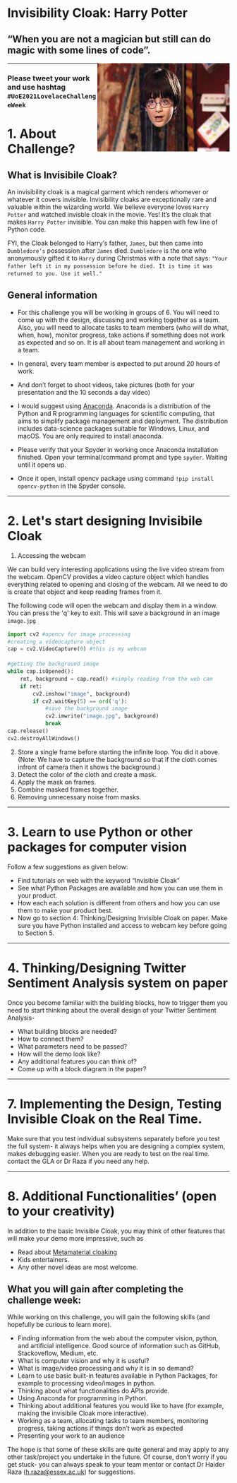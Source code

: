 # Invisibility Cloak: Harry Potter
## “When you are not a magician but still can do magic with some lines of code”.

<p>
<img align="right" src="https://github.com/sagihaider/Invisibility-Cloak_CW_2021_22/blob/main/Images/invisiblecloak.jpeg" width="300" height="200" />
</p>

*** 

### Please tweet your work and use hashtag `#UoE2021LovelaceChallengeWeek`

# 1. About Challenge?

## What is Invisibile Cloak?

An invisibility cloak is a magical garment which renders whomever or whatever it covers invisible. Invisibility cloaks are exceptionally rare and valuable within the wizarding world. We believe everyone loves `Harry Potter` and watched invisble cloak in the movie. Yes! It’s the cloak that makes `Harry Potter` invisible. You can make this happen with few line of Python code.

FYI, the Cloak belonged to Harry‘s father, `James`, but then came into `Dumbledore’s` possession after `James` died. `Dumbledore` is the one who anonymously gifted it to `Harry` during Christmas with a note that says: `"Your father left it in my possession before he died. It is time it was returned to you. Use it well."`


## General information 

* For this challenge you will be working in groups of 6. You will need to come up with the design, discussing and working together as a team. Also, you will need to allocate tasks to team members (who will do what, when, how), monitor progress, take actions if something does not work as expected and so on. It is all about team management and working in a team. 

* In general, every team member is expected to put around 20 hours of work.

* And don’t forget to shoot videos, take pictures (both for your presentation and the 10 seconds a day video)

* I would suggest using [Anaconda](https://www.anaconda.com/). Anaconda is a distribution of the Python and R programming languages for scientific computing, that aims to simplify package management and deployment. The distribution includes data-science packages suitable for Windows, Linux, and macOS. You are only required to install anaconda. 

* Please verify that your Spyder in working once Anaconda installation finished. Open your terminal/command prompt and type `spyder`. Waiting until it opens up. 

* Once it open, install opencv package using command `!pip install opencv-python` in the Spyder console.

*** 

# 2. Let's start designing Invisibile Cloak

1. Accessing the webcam 

We can build very interesting applications using the live video stream from the webcam. OpenCV provides a video capture object which handles everything related to opening and closing of the webcam. All we need to do is create that object and keep reading frames from it.

The following code will open the webcam and display them in a window. You can press the 'q' key to exit. This will save a background in an image `image.jpg`

```python
import cv2 #opencv for image processing
#creating a videocapture object
cap = cv2.VideoCapture(0) #this is my webcam

#getting the background image
while cap.isOpened():
    ret, background = cap.read() #simply reading from the web cam
    if ret:
        cv2.imshow("image", background)
        if cv2.waitKey(5) == ord('q'):
            #save the background image
            cv2.imwrite("image.jpg", background)
            break
cap.release()
cv2.destroyAllWindows()
```

2. Store a single frame before starting the infinite loop. You did it above. (Note: We have to capture the background so that if the cloth comes infront of camera then it shows the background.)
3. Detect the color of the cloth and create a mask.
4. Apply the mask on frames.
5. Combine masked frames together.
6. Removing unnecessary noise from masks.

*** 

# 3. Learn to use Python or other packages for computer vision

Follow a few suggestions as given below:

* Find tutorials on web with the keyword “Invisible Cloak”
* See what Python Packages are available and how you can use them in your product. 
* How each each solution is different from others and how you can use them to make your product best. 
* Now go to section 4: Thinking/Designing Invisible Cloak on paper. Make sure you have Python installed and access to webcam key before going to Section 5. 

*** 

# 4. Thinking/Designing Twitter Sentiment Analysis system on paper

Once you become familiar with the building blocks, how to trigger them you need to start thinking about the overall design of your Twitter Sentiment Analysis-

* What building blocks are needed?
* How to connect them?
* What parameters need to be passed?
* How will the demo look like?
* Any additional features you can think of?
* Come up with a block diagram in the paper?


*** 

# 7. Implementing the Design, Testing Invisible Cloak on the Real Time. 

Make sure that you test individual subsystems separately before you test the full system- it always helps when you are designing a complex system, makes debugging easier. When you are ready to test on the real time. contact the GLA or Dr Raza if you need any help. 

*** 

# 8. Additional Functionalities’ (open to your creativity)
In addition to the basic Invisible Cloak, you may think of other features that will make your demo more impressive, such as 

* Read about [Metamaterial cloaking](https://en.wikipedia.org/wiki/Metamaterial_cloaking)
* Kids entertainers.
* Any other novel ideas are most welcome. 


## What you will gain after completing the challenge week:

While working on this challenge, you will gain the following skills (and hopefully be curious to learn more).

* Finding information from the web about the computer vision, python, and artificial intelligence. Good source of information such as  GitHub, Stackoveflow, Medium, etc. 
* What is computer vision and why it is useful? 
* What is image/video processing and why it is in so demand?
* Learn to use basic built-in features available in Python Packages, for example to processing video/images in python. 
* Thinking about what functionalities do APIs provide. 
* Using Anaconda for programming in Python. 
* Thinking about additional features you would like to have (for example, making the invisibile Cloak more interactive).
* Working as a team, allocating tasks to team members, monitoring progress, taking actions if things don’t work as expected
* Presenting your work to an audience

The hope is that some of these skills are quite general and may apply to any other task/project you undertake in the future. Of course, don’t worry if you get stuck- you can always speak to your team mentor or contact Dr Haider Raza (h.raza@essex.ac.uk) for suggestions.
